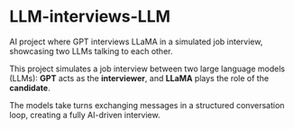 # LLM-interviews-LLM
AI project where GPT interviews LLaMA in a simulated job interview, showcasing two LLMs talking to each other.


This project simulates a job interview between two large language models (LLMs):
**GPT** acts as the **interviewer**, and **LLaMA** plays the role of the **candidate**.

The models take turns exchanging messages in a structured conversation loop, creating a fully AI-driven interview.
